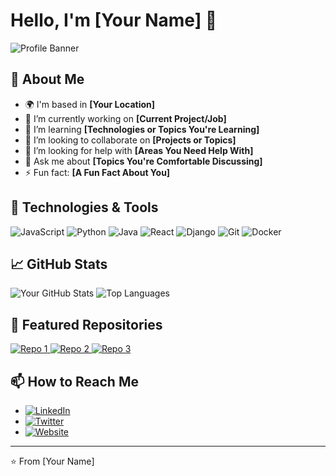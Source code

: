 # Hello, I'm [Your Name] 👋

![Profile Banner](https://via.placeholder.com/800x200) <!-- Replace with your banner image URL -->

## 👤 About Me

- 🌍 I'm based in **[Your Location]**
- 🔭 I’m currently working on **[Current Project/Job]**
- 🌱 I’m learning **[Technologies or Topics You're Learning]**
- 👯 I’m looking to collaborate on **[Projects or Topics]**
- 🤔 I’m looking for help with **[Areas You Need Help With]**
- 💬 Ask me about **[Topics You're Comfortable Discussing]**
- ⚡ Fun fact: **[A Fun Fact About You]**

## 🔧 Technologies & Tools

<p>
  <img src="https://img.shields.io/badge/JavaScript-black?style=flat-square&logo=javascript" alt="JavaScript" />
  <img src="https://img.shields.io/badge/Python-black?style=flat-square&logo=python" alt="Python" />
  <img src="https://img.shields.io/badge/Java-black?style=flat-square&logo=java" alt="Java" />
  <img src="https://img.shields.io/badge/React-black?style=flat-square&logo=react" alt="React" />
  <img src="https://img.shields.io/badge/Django-black?style=flat-square&logo=django" alt="Django" />
  <img src="https://img.shields.io/badge/Git-black?style=flat-square&logo=git" alt="Git" />
  <img src="https://img.shields.io/badge/Docker-black?style=flat-square&logo=docker" alt="Docker" />
</p>

## 📈 GitHub Stats

![Your GitHub Stats](https://github-readme-stats.vercel.app/api?username=your-username&show_icons=true&theme=radical) <!-- Replace 'your-username' with your GitHub username -->
![Top Languages](https://github-readme-stats.vercel.app/api/top-langs/?username=your-username&layout=compact&theme=radical)

## 🌟 Featured Repositories

<p>
  <a href="https://github.com/your-username/repo-1">
    <img src="https://img.shields.io/badge/Repo%201-blue?style=flat-square" alt="Repo 1" />
  </a>
  <a href="https://github.com/your-username/repo-2">
    <img src="https://img.shields.io/badge/Repo%202-green?style=flat-square" alt="Repo 2" />
  </a>
  <a href="https://github.com/your-username/repo-3">
    <img src="https://img.shields.io/badge/Repo%203-purple?style=flat-square" alt="Repo 3" />
  </a>
</p>

## 📫 How to Reach Me

- [![LinkedIn](https://img.shields.io/badge/LinkedIn-%230077B5.svg?style=flat-square&logo=linkedin&logoColor=white)](https://www.linkedin.com/in/your-linkedin)
- [![Twitter](https://img.shields.io/badge/Twitter-%231DA1F2.svg?style=flat-square&logo=twitter&logoColor=white)](https://twitter.com/your-twitter)
- [![Website](https://img.shields.io/badge/Website-%23F7DF1E.svg?style=flat-square&logo=about.me&logoColor=black)](https://yourwebsite.com)

---

⭐️ From [Your Name]
